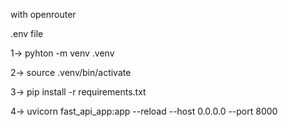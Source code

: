 with openrouter


.env file

1->
pyhton -m venv .venv

2->
source .venv/bin/activate

3->
pip install -r requirements.txt

4->
uvicorn fast_api_app:app --reload --host 0.0.0.0 --port 8000